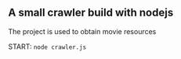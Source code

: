 ## A small crawler build with nodejs
The project is used to obtain movie resources

START:      ``node crawler.js``